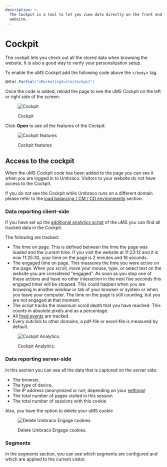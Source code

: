 ```yaml
---
description: >-
  The Cockpit is a tool to let you view data directly on the front end of the
  website.
---
```


# Cockpit

The cockpit lets you check out all the stored data when browsing the website. It is also a good way to verify your personalization setup.

To enable the uMS Cockpit add the following code above the `</body`> tag.

```csharp
@Html.Partial("uMarketingSuite/Cockpit")
```

Once the code is added, reload the page to see the uMS Cockpit on the left or right side of the screen:

<div align="left">

<figure><img src="../../.gitbook/assets/image.png" alt="Cockpit"><figcaption><p>Cockpit</p></figcaption></figure>

</div>

Click **Open** to see all the features of the Cockpit:

<div align="left">

<figure><img src="../../.gitbook/assets/image (2).png" alt="Cockpit features"><figcaption><p>Cockpit features</p></figcaption></figure>

</div>

## Access to the cockpit

When the uMS Cockpit code has been added to the page you can see it when you are logged in to Umbraco. Visitors to your website do not have access to the Cockpit.

If you do not see the Cockpit while Umbraco runs on a different domain please refer to the [load balancing / CM / CD environments](../../../../installing-umarketingsuite/loadbalancing-and-cm-cd-environments/) section.

### Data reporting client-side

If you have set up the [additional analytics script](../../../../analytics/clientside-events-and-additional-javascript-files/additional-measurements-with-our-ums-analytics-scripts/) of the uMS you can find all tracked data in the Cockpit.

The following are tracked:

* The time on page. This is defined between the time the page was loaded and the current time. If you visit the website at 11:23:12 and it is now 11:25:30, your time on the page is 2 minutes and 18 seconds.
* The engaged time on page. This measures the time you were active on the page. When you scroll, move your mouse, type, or select text on the website you are considered "engaged". As soon as you stop one of these actions and have no other interaction in the next five seconds this engaged timer will be stopped. This could happen when you are browsing in another window or tab of your browser or system or when you leave your computer. The time on the page is still counting, but you are not engaged at that moment.
* The script tracks the maximum scroll depth that you have reached. This counts in absolute pixels and as a percentage.
* All [fired events](../../../../analytics/clientside-events-and-additional-javascript-files/create-your-own-events/) are tracked.
* Every outclick to other domains, a pdf-file or excel-file is measured by default.

<div align="left">

<figure><img src="../../.gitbook/assets/image (3).png" alt="Cockpit Analytics."><figcaption><p>Cockpit Analytics.</p></figcaption></figure>

</div>

### Data reporting server-side

In this section you can see all the data that is captured on the server side:

* The browser,
* The type of device,
* The IP address (anonymized or not; depending on your [settings](../../../../installing-umarketingsuite/configuration-options-1-x/))
* The total number of pages visited in this session
* The total number of sessions with this cookie

Also, you have the option to delete your uMS cookie

<div align="left">

<figure><img src="../../.gitbook/assets/image (4).png" alt="Delete Umbraco Engage cookies."><figcaption><p>Delete Umbraco Engage cookies.</p></figcaption></figure>

</div>

### Segments

In the segments section, you can see which segments are configured and which are applied to the current visitor.

<div align="left">

<figure><img src="../../.gitbook/assets/image (6).png" alt=""><figcaption></figcaption></figure>

</div>
